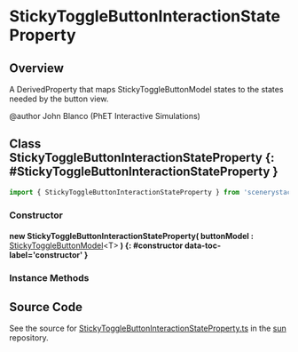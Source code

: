 # StickyToggleButtonInteractionStateProperty

## Overview

A DerivedProperty that maps StickyToggleButtonModel states to the states needed by the button view.

@author John Blanco (PhET Interactive Simulations)

## Class StickyToggleButtonInteractionStateProperty {: #StickyToggleButtonInteractionStateProperty }


```js
import { StickyToggleButtonInteractionStateProperty } from 'scenerystack/sun';
```
### Constructor

#### new StickyToggleButtonInteractionStateProperty( buttonModel : <span style="font-weight: 400;">[StickyToggleButtonModel](../sun/StickyToggleButtonModel.md)&lt;T&gt;</span> ) {: #constructor data-toc-label='constructor' }

### Instance Methods





## Source Code

See the source for [StickyToggleButtonInteractionStateProperty.ts](https://github.com/phetsims/sun/blob/main/js/buttons/StickyToggleButtonInteractionStateProperty.ts) in the [sun](https://github.com/phetsims/sun) repository.
